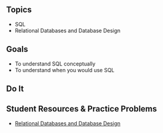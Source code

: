 ## Topics
  - SQL
  - Relational Databases and Database Design
  
## Goals
 - To understand SQL conceptually
 - To understand when you would use SQL
   
## Do It

## Student Resources & Practice Problems
  - [Relational Databases and Database Design](https://docs.google.com/presentation/d/1C22bQhknL34QW85iaMa5mumTprDXnzk279ErWFOo45I/edit#slide=id.p)
